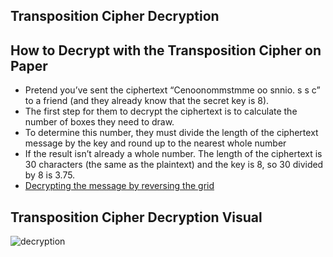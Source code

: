 ## Transposition Cipher Decryption 

## How to Decrypt with the Transposition Cipher on Paper
* Pretend you’ve sent the ciphertext “Cenoonommstmme oo snnio. s s c” to a friend (and they already know that the secret key is 8). 
* The first step for them to decrypt the ciphertext is to calculate the number of boxes they need to draw. 
* To determine this number, they must divide the length of the ciphertext message by the key and round up to the nearest whole number 
* If the result isn’t already a whole number. The length of the ciphertext is 30 characters (the same as the plaintext) and the key is 8, so 30 divided by 8 is       3.75.
* [Decrypting the message by reversing the grid](https://kutt.it/eueGen)

## Transposition Cipher Decryption Visual 
![decryption](https://user-images.githubusercontent.com/48232101/108332077-83fa1e80-71f7-11eb-8e18-15e50b685188.gif)
